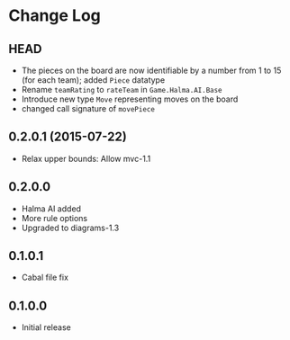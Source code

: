 # Change Log

## HEAD

- The pieces on the board are now identifiable by a number from 1 to 15 (for each team); added `Piece` datatype
- Rename `teamRating` to `rateTeam` in `Game.Halma.AI.Base`
- Introduce new type `Move` representing moves on the board
- changed call signature of `movePiece`

## 0.2.0.1 (2015-07-22)

- Relax upper bounds: Allow mvc-1.1

## 0.2.0.0

- Halma AI added
- More rule options
- Upgraded to diagrams-1.3

## 0.1.0.1

- Cabal file fix

## 0.1.0.0

- Initial release
